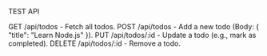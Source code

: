TEST API

GET /api/todos - Fetch all todos.
POST /api/todos - Add a new todo (Body: { "title": "Learn Node.js" }).
PUT /api/todos/:id - Update a todo (e.g., mark as completed).
DELETE /api/todos/:id - Remove a todo.